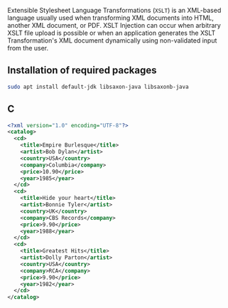 Extensible Stylesheet Language Transformations (`XSLT`) is an XML-based language usually used when transforming XML documents into HTML, another XML document, or PDF. XSLT Injection can occur when arbitrary XSLT file upload is possible or when an application generates the XSLT Transformation's XML document dynamically using non-validated input from the user.
## Installation of required packages
```bash
sudo apt install default-jdk libsaxon-java libsaxonb-java
```
## C
```xml
<?xml version="1.0" encoding="UTF-8"?>
<catalog>
  <cd>
    <title>Empire Burlesque</title>
    <artist>Bob Dylan</artist>
    <country>USA</country>
    <company>Columbia</company>
    <price>10.90</price>
    <year>1985</year>
  </cd>
  <cd>
    <title>Hide your heart</title>
    <artist>Bonnie Tyler</artist>
    <country>UK</country>
    <company>CBS Records</company>
    <price>9.90</price>
    <year>1988</year>
  </cd>
  <cd>
    <title>Greatest Hits</title>
    <artist>Dolly Parton</artist>
    <country>USA</country>
    <company>RCA</company>
    <price>9.90</price>
    <year>1982</year>
  </cd>
</catalog>
```